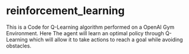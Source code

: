 # reinforcement_learning
This is a Code for Q-Learning algorithm performed on a OpenAI Gym Environment. 
Here The agent will learn an optimal policy through Q-Learning which will allow it to take actions to reach a goal while avoiding obstacles.
